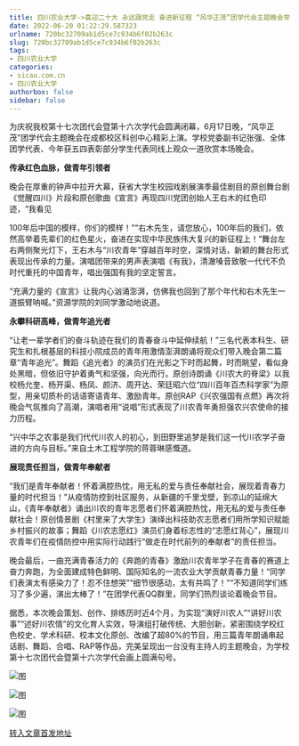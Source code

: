 ```yaml
---
title: 四川农业大学->喜迎二十大 永远跟党走 奋进新征程 “风华正茂”团学代会主题晚会举行 | sicau.com.cn
date: 2022-06-20 01:22:29.587323
urlname: 720bc32709ab1d5ce7c934b6f02b263c
slug: 720bc32709ab1d5ce7c934b6f02b263c
tags: 
- 四川农业大学
categories:
- sicau.com.cn
- 四川农业大学
authorbox: false
sidebar: false
---
```

为庆祝我校第十七次团代会暨第十六次学代会圆满闭幕，6月17日晚，“风华正茂”团学代会主题晚会在成都校区科创中心精彩上演。学校党委副书记张强、全体团学代表、今年获五四表彰部分学生代表同线上观众一道欣赏本场晚会。

**传承红色血脉，做青年引领者**

晚会在厚重的钟声中拉开大幕，获省大学生校园戏剧展演季最佳剧目的原创舞台剧《觉醒四川》片段和原创歌曲《宣言》再现四川党团创始人王右木的红色印迹，“我看见
<!--more-->
100年后中国的模样，你们的模样！”“右木先生，请您放心，100年后的我们，依然高举着先辈们的红色星火，奋进在实现中华民族伟大复兴的新征程上！”舞台左右两侧聚光灯下，王右木与“川农青年”穿越百年时空，深情对话，新颖的舞台形式表现出传承的力量。演唱团带来的男声表演唱《有我》，清澈嗓音致敬一代代不负时代重托的中国青年，唱出强国有我的坚定誓言。

“充满力量的《宣言》让我内心汹涌澎湃，仿佛我也回到了那个年代和右木先生一道振臂呐喊。”资源学院的刘同学激动地说道。

**永攀科研高峰，做青年追光者**

“让老一辈学者们的奋斗轨迹在我们的青春奋斗中延伸续航！”三名代表本科生、研究生和扎根基层的科技小院成员的青年用激情澎湃朗诵将观众们带入晚会第二篇章“青年追光”。舞蹈《追光者》的演员们在光影之下时而起舞，时而眺望，看似身处黑暗，但依旧守护着勇气和坚强，向光而行。原创诗朗诵《川农大的脊梁》以我校杨允奎、杨开渠、杨凤、颜济、周开达、荣廷昭六位“四川百年百杰科学家”为原型，用亲切质朴的话语寄语青年、激励青年。原创RAP《兴农强国有点燃》再次将晚会气氛推向了高潮，演唱者用“说唱”形式表现了川农青年勇担强农兴农使命的接力历程。

“兴中华之农事是我们代代川农人的初心，到田野里追梦是我们这一代川农学子奋进的方向与目标。”来自土木工程学院的蒋蓉琳感慨道。

**展现责任担当，做青年奉献者**

“我们是青年奉献者！怀着满腔热忱，用无私的爱与责任奉献社会，展现着青春力量的时代担当！”从疫情防控到社区服务，从新疆的千里戈壁，到凉山的延绵大山，《青年奉献者》诵出川农的青年志愿者们怀着满腔热忱，用无私的爱与责任奉献社会！原创情景剧《村里来了大学生》演绎出科技助农志愿者们用所学知识赋能乡村振兴的故事；舞蹈《川农志愿红》演员们身着标志性的“志愿红背心”，展现川农青年们在疫情防控中用实际行动践行“做走在时代前列的奉献者”的责任担当。

晚会最后，一曲充满青春活力的《奔跑的青春》激励川农青年学子在青春的赛道上奋力奔跑，为全面建成特色鲜明、国际知名的一流农业大学贡献青春力量！“同学们表演太有感染力了！忍不住想哭”“细节很感动，太有共鸣了！”“不知道同学们练习了多少遍，演出太棒了！”在团学代表QQ群里，同学们热烈谈论着晚会节目。

据悉，本次晚会策划、创作、排练历时近4个月，为实现“演好川农人”“讲好川农事”“述好川农情”的文化育人实效，导演组打破传统、大胆创新，紧密围绕学校红色校史、学术科研、校本文化原创、改编了超80%的节目，用三篇青年朗诵串起话剧、舞蹈、合唱、RAP等作品，完美呈现出一台没有主持人的主题晚会，为学校第十七次团代会暨第十六次学代会画上圆满句号。

![图](https://news.sicau.edu.cn/__local/3/3A/D2/68F068F0A41A908EA59A009C1CC_BDB971C2_12DD5.jpg)

![图](https://news.sicau.edu.cn/__local/5/08/B7/38E9EDC0054F3DA0763634FE35B_EA836A08_18AD5.jpg)

![图](https://news.sicau.edu.cn/__local/0/DE/3C/FD855F5F4F472E903C25C53CB65_B3349D6B_1AE64.jpg)

[转入文章首发地址](https://news.sicau.edu.cn/info/1078/68442.htm)